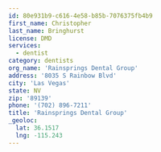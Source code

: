 ```yaml
---
id: 80e931b9-c616-4e58-b85b-7076375fb4b9
first_name: Christopher
last_name: Bringhurst
license: DMD
services:
  - dentist
category: dentists
org_name: 'Rainsprings Dental Group'
address: '8035 S Rainbow Blvd'
city: 'Las Vegas'
state: NV
zip: '89139'
phone: '(702) 896-7211'
title: 'Rainsprings Dental Group'
_geoloc:
  lat: 36.1517
  lng: -115.243
---
```


